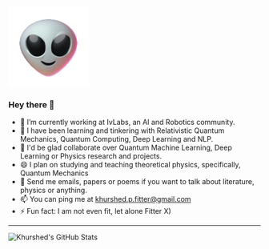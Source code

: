 <img src="https://github.com/GlazeDonuts/GlazeDonuts/blob/master/resources/alien.gif"/>

### Hey there 👋

- 🔭 I’m currently working at IvLabs, an AI and Robotics community.
- 🌱 I have been learning and tinkering with Relativistic Quantum Mechanics, Quantum Computing, Deep Learning and NLP.
- 👯 I'd be glad collaborate over Quantum Machine Learning, Deep Learning or Physics research and projects.
- 😄 I plan on studying and teaching theoretical physics, specifically, Quantum Mechanics
- 💬 Send me emails, papers or poems if you want to talk about literature, physics or anything.
- 📫 You can ping me at khurshed.p.fitter@gmail.com
- ⚡ Fun fact: I am not even fit, let alone Fitter X)

---
![Khurshed's GitHub Stats](https://github-readme-stats.vercel.app/api?username=GlazeDonuts&show_icons=true&theme=algolia&count_private=True&title_color=89cff0)
